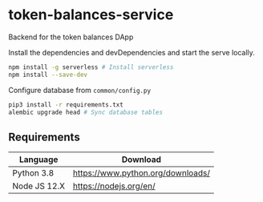 # token-balances-service

Backend for the token balances DApp

Install the dependencies and devDependencies and start the serve locally.

```sh
npm install -g serverless # Install serverless
npm install --save-dev
```

Configure database from `common/config.py`

```sh
pip3 install -r requirements.txt
alembic upgrade head # Sync database tables
```

## Requirements

| Language     | Download                          |
| ------------ | --------------------------------- |
| Python 3.8   | https://www.python.org/downloads/ |
| Node JS 12.X | https://nodejs.org/en/            |
